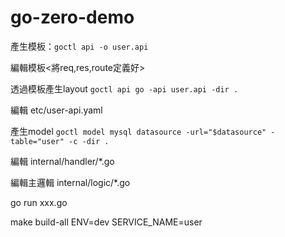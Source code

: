 # go-zero-demo

產生模板：```goctl api -o user.api```

編輯模板<將req,res,route定義好>

透過模板產生layout ```goctl api go -api user.api -dir .```

編輯 etc/user-api.yaml

產生model ```goctl model mysql datasource -url="$datasource" -table="user" -c -dir .```

編輯 internal/handler/*.go

編輯主邏輯 internal/logic/*.go 

go run xxx.go

make build-all ENV=dev SERVICE_NAME=user